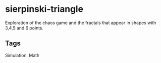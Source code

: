# sierpinski-triangle
Exploration of the chaos game and the fractals that appear in shapes with 3,4,5 and 6 points.

## Tags
Simulation, Math
